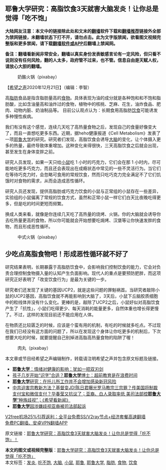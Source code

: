  <h2>耶鲁大学研究：高脂饮食3天就害大脑发炎！让你总是觉得「吃不饱」</h2> <p class="notice"><b>大陆网友注意：本文中的链接除此处和文末的<a href="https://github.com/bannedbook/fanqiang" >翻墙</a>软件下载和<a href="https://github.com/killgcd/justmysocks/blob/master/README.md">翻墙推荐</a>链接外全部为禁网链接，未翻墙状态下打不开，请勿点击。此为文字版禁闻，欲看图文视频完整版和更多禁闻，请下载<a href="https://github.com/bannedbook/fanqiang">翻墙软件或APP</a>后翻墙上禁闻网。</p><p>备注：翻墙看新闻非常安全，翻墙以真实身份发表敏感言论有一定风险，但只看不说则没有任何风险，翻的人太多，政府管不过来，也不管。信息自由是天赋人权，请放心大胆的翻墙。</b></p>  <div class="entry"> <figure><figcaption>奶酪火锅（pixabay）</figcaption></figure> <p>【<span class='wp_keywordlink_affiliate'><a href="https://www.soundofhope.org" title="希望之声" target="_blank">希望之声</a></span>2020年12月21日】（编辑：李智）</p> <p>高<a href="https://www.bannedbook.org/bnews/tag/%E8%84%82%E8%82%AA/" class="st_tag internal_tag" rel="tag" title="标签 脂肪 下的日志">脂肪</a>食品是指含脂肪量高的<a href="https://www.bannedbook.org/bnews/tag/%e9%a3%9f%e7%89%a9/" class="st_tag internal_tag" rel="tag" title="标签 食物 下的日志">食物</a>。具体表现为油的成分就是各种饱和和不饱和脂肪酸，比如含油量高和油炸过的食物，植物中的核桃、芝麻、花生，油炸食品、肥肉、动物内脏、奶油制品等。 目前公认观点认为：长期食用高脂肪<a href="https://www.bannedbook.org/bnews/tag/%e9%a5%ae%e9%a3%9f/" class="st_tag internal_tag" rel="tag" title="标签 饮食 下的日志">饮食</a>可能诱发多种慢性疾病。</p> <p>我们有没有这个感觉，连续几天吃了高热量食物之后，发现自己的食量好像变大了，而且一直想吃更多东西。近期，据heho健康报道《Cell Metabolism》发表了一项<a href="https://www.bannedbook.org/bnews/tag/%e8%80%b6%e9%b2%81%e5%a4%a7%e5%ad%a6/" class="st_tag internal_tag" rel="tag" title="标签 耶鲁大学 下的日志">耶鲁大学</a>的研究。研究者们发现，高脂饮食会诱导<a href="https://www.bannedbook.org/bnews/tag/%E5%A4%A7%E8%84%91/" class="st_tag internal_tag" rel="tag" title="标签 大脑 下的日志">大脑</a>的变化，让个体摄入更多的热量，最终导致体重增加。这种变化来得很快，三天高脂饮食之后就会出现，甚至发生在身体变胖之前。</p>  <p>研究人员发现，如果一天只给<a href="https://www.bannedbook.org/bnews/tag/%E5%B0%8F%E9%BC%A0/" class="st_tag internal_tag" rel="tag" title="标签 小鼠 下的日志">小鼠</a>吃 1 小时的巧克力，它们会在那 1 小时内，尽可能地吃更多巧克力，而且还会表现出在成瘾状态中常见的一些不灵活行为。当它们在等待巧克力时，会忽略可食用的常规饮食，然而只吃巧克力完全满足不了它们饥饿时对食物的需求，从而会造成恶性循环。</p> <p>研究人员还发现，提供高脂肪或巧克力饮食的小鼠与正常组的小鼠存在一些差异，实验组的小鼠偏离了常规的饮食方式，虽然和正常小鼠一样它们白天比夜晚吃得更多，但是吃的时间更短而频繁。</p> <p>换成人类来看，就像是你连续几天吃了高热量的烧烤、火锅，你的大脑就会诱导你去吃热量更高的食物，所以你可能就会开始想要吃焗烤、汉堡等让你快速发胖的食物，而且形成恶性循环。</p>  <figure><figcaption> 中式火锅（pixabay）</figcaption></figure> <h2><strong>少吃点高脂食物吧！形成恶性循环就不好了</strong></h2> <p>研究结果表明，长期暴露于高脂肪饮食中，会影响我们控制饮食的能力，它会对负责合理控制食物摄入量的认知产生负面影响。现代人的重点是要预防肥胖，而这项研究正好表明了「改变饮食行为」是最为关键的一步。</p> <p>研究者们还发现了关键的基因UCP2，就是这些问题的罪魁祸首。当研究者敲除小鼠的UCP2基因，高脂饮食就不再能影响到大脑了，3天后，小鼠下丘脑胶质细胞中的粒线体并没有什么变化。更棒的是，敲除了UCP2之后，小鼠好似对高脂饮食产生了「抗性」，小鼠们吃得更少、每天消耗的能量更多，自然体重也增长得更慢了。不过，这样的发现目前还不能应用在人体。</p> <p>在物质还比较匮乏的时候，应该是个蛮有用的机制，有吃的时候就多吃点。不过现在我们已经没有这方面的问题了，所以在发现这个身体让你吃更多的机制后，下次想要大吃的时候，就要提醒自己别掉进高脂高热量食物的陷阱了喔！</p>  <figure><figcaption> 肉丸（pixabay）</figcaption></figure> <p>本文章或节目经希望之声编辑制作，转载请注明希望之声并包含原文标题及链接。</p> <ul class='op-related-articles' title='相关阅读'> <li><a href='https://www.bannedbook.org/bnews/comments/20201213/1447046.html' target='_blank'><b>耶鲁大学</b>：情绪对健康的影响：犹如一把双刃剑</a></li> <li><a href='https://www.bannedbook.org/bnews/lifebaike/20201104/1425459.html' target='_blank'>孩子几岁开始“识字”合适？<b>耶鲁大学</b>博士：超前教育是在浪费时间</a></li> <li><a href='https://www.bannedbook.org/bnews/cnnews/20201016/1414567.html' target='_blank'><b>耶鲁大学</b>研究：在托儿所工作并不会增加感染新冠风险</a></li> <li><a href='https://www.bannedbook.org/bnews/bannedvideo/20201009/1411376.html' target='_blank'>中共迫害宗教新方法？基督变JD!陈日君曝光罗马教宗三宗罪？传美国将制裁支付宝和微信支付？华春莹又抗议了；亚裔、白人录取率低 美司法部控<b>耶鲁大学</b>“种族歧视”；《希望看新闻》</a></li> <li><a href='https://www.bannedbook.org/bnews/comments/20201010/1411145.html' target='_blank'><b>耶鲁大学</b>因涉嫌歧视亚裔被司法部起诉</a></li> </ul> <p class="texttj"> <a href="https://www.bannedbook.org/forum23/topic22702.html" target="_blank">V2free机场25%引荐返利：全平台免费SS/V2ray节点+经济套餐高速翻墙</a><br/> <a href="https://github.com/bannedbook/fanqiang/wiki/%E7%A6%81%E9%97%BB%E7%BD%91%E5%AE%89%E5%8D%93%E7%BF%BB%E5%A2%99%E6%96%B0%E9%97%BBAPP" target="_blank">免费PC翻墙、安卓VPN翻墙APP</a></p><p>原文链接：<a class="src_link"  href="https://www.soundofhope.org/post/315587" target="_blank">耶鲁大学研究：高脂饮食3天就害大脑发炎！让你总是觉得「吃不饱」！</a></p><a name='sharetosocial'></a>       <div><b>本文的图文或视频完整版</b>：<a href='https://www.bannedbook.org/bnews/comments/20201221/1452263.html'>耶鲁大学研究：高脂饮食3天就害大脑发炎！让你总是觉得「吃不饱」</a></div>  </div><!--END ENTRY--> <div class="postfooter"> <div>本文标签：<a href="https://www.bannedbook.org/bnews/tag/%E5%8F%91%E7%82%8E/" rel="tag">发炎</a>, <a href="https://www.bannedbook.org/bnews/tag/%E5%90%83%E4%B8%8D%E9%A5%B1/" rel="tag">吃不饱</a>, <a href="https://www.bannedbook.org/bnews/tag/%E5%A4%A7%E8%84%91/" rel="tag">大脑</a>, <a href="https://www.bannedbook.org/bnews/tag/%E5%B0%8F%E9%BC%A0/" rel="tag">小鼠</a>, <a href="https://www.bannedbook.org/bnews/tag/%E8%80%B6%E9%B2%81/" rel="tag">耶鲁</a>, <a href="https://www.bannedbook.org/bnews/tag/%e8%80%b6%e9%b2%81%e5%a4%a7%e5%ad%a6/" rel="tag">耶鲁大学</a>, <a href="https://www.bannedbook.org/bnews/tag/%E8%84%82%E8%82%AA/" rel="tag">脂肪</a>, <a href="https://www.bannedbook.org/bnews/tag/%e9%a3%9f%e7%89%a9/" rel="tag">食物</a>, <a href="https://www.bannedbook.org/bnews/tag/%e9%a5%ae%e9%a3%9f/" rel="tag">饮食</a></div>  </div><!--END POSTFOOTER--> 